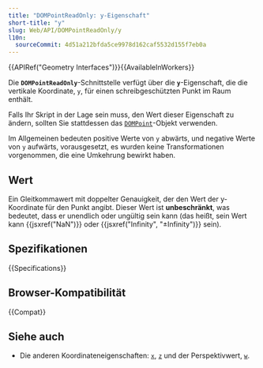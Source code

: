 ```yaml
---
title: "DOMPointReadOnly: y-Eigenschaft"
short-title: "y"
slug: Web/API/DOMPointReadOnly/y
l10n:
  sourceCommit: 4d51a212bfda5ce9978d162caf5532d155f7eb0a
---
```


{{APIRef("Geometry Interfaces")}}{{AvailableInWorkers}}

Die **`DOMPointReadOnly`**-Schnittstelle verfügt über die **`y`**-Eigenschaft, die die vertikale Koordinate, `y`, für einen schreibgeschützten Punkt im Raum enthält.

Falls Ihr Skript in der Lage sein muss, den Wert dieser Eigenschaft zu ändern, sollten Sie stattdessen das [`DOMPoint`](/de/docs/Web/API/DOMPoint)-Objekt verwenden.

Im Allgemeinen bedeuten positive Werte von `y` abwärts, und negative Werte von `y` aufwärts, vorausgesetzt, es wurden keine Transformationen vorgenommen, die eine Umkehrung bewirkt haben.

## Wert

Ein Gleitkommawert mit doppelter Genauigkeit, der den Wert der y-Koordinate für den Punkt angibt. Dieser Wert ist **unbeschränkt**, was bedeutet, dass er unendlich oder ungültig sein kann (das heißt, sein Wert kann {{jsxref("NaN")}} oder {{jsxref("Infinity", "±Infinity")}} sein).

## Spezifikationen

{{Specifications}}

## Browser-Kompatibilität

{{Compat}}

## Siehe auch

- Die anderen Koordinateneigenschaften: [`x`](/de/docs/Web/API/DOMPointReadOnly/x),
  [`z`](/de/docs/Web/API/DOMPointReadOnly/z) und der Perspektivwert,
  [`w`](/de/docs/Web/API/DOMPointReadOnly/w).
